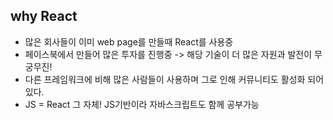## why React
* 많은 회사들이 이미 web page를 만들때 React를 사용중
* 페이스북에서 만들어 많은 투자를 진행중 -> 해당 기술이 더 많은 자원과 발전이 무궁무진!
* 다른 프레임워크에 비해 많은 사람들이 사용하며 그로 인해 커뮤니티도 활성화 되어있다.
* JS  = React 그 자체! JS기반이라 자바스크립트도 함께 공부가능